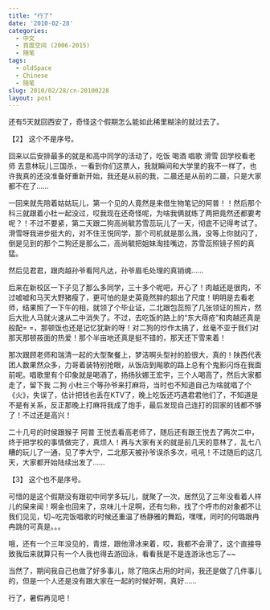```yaml
---
title: "行了"
date: '2010-02-28'
categories:
  - 中文
  - 百度空间 (2006-2015)
  - 随笔
tags:
  - oldSpace
  - Chinese
  - 随笔
slug: 2010/02/28/cn-20100228
layout: post
---
```

还有5天就回西安了，奇怪这个假期怎么能如此稀里糊涂的就过去了。

【2】
这个不是序号。

回来以后安排最多的就是和高中同学的活动了，吃饭 喝酒 唱歌 滑雪 回学校看老师 去意林玩儿三国杀，一看到你们这票人，我就瞬间和大学里的我不一样了，也许我真的还没准备好重新开始，我还是从前的我，二晨还是从前的二晨，只是大家都不在了……

一回来就先陪着姑姑玩儿，第一个见的人竟然是来借生物笔记的阿普！！然后那个科三就跟着小杜一起没过，哎我现在还奇怪呢，为啥我俩就练了两把竟然还都要考呢？！不过不要紧，第二天跟二狗高尚毓苏雪蕊玩儿了一天，彻底不记得考试了。滑雪呀我进步挺大的，对不住王悦同学，那个司机就是那么溅，没等上你就闪了，倒是见到的那个二狗还是那么二，高尚毓把姐妹淘挂嘴边，苏雪蕊照镜子照的真猛。

然后见君君，跟肉越孙爷看阿凡达，孙爷眉毛处理的真销魂……

后来在新校区一下子见了那么多同学，三十多个呢吧，开心了！肉越还是很肉，不过嘘嘘和马天大野猪瘦了，更可怕的是史英竟然胖的超出了尺度！明明是去看老师，结果照了一下午的相，就领了个毕业证，二北跟包蕊照了几张领证的照片，然后大批人马就火速从二中消失了。不过，去吃饭的路上的“东大痔疮”和肉越还真是般配= =，那顿饭也还是记忆犹新的呀！对二狗的炒作太搞了，丝毫不亚于我们对那天那顿莜面的热爱！那个半亩地还真是挺不错的，那天还下雪来着！

那次跟顾老师和瑞清一起的大型聚餐上，梦洁啊头型衬的脸很大，真的！陕西代表团人数果然众多，力哥着装特别抢眼，从饭店到飚歌的路上总有个鬼影闪烁在我面前呢。唱歌里有个印象就是喝酒了，扬扬狄娜王宏宇，三个人喝高了，然后大家都走了，留下我 二狗 小杜三个等孙爷来打麻将，当时也不知道自己为啥就唱了个《火》，失误了，估计把钱也丢在KTV了，晚上吃饭还巧遇君君他们了，不知道是不是有关系，反正那晚上打麻将我成了炮手，最后发现自己连打的回家的钱都不够了！不过还是高兴！

二十几号的时侯跟猴子 阿普 王悦去看高老师了，随后还有跟王悦去了两次二中，终于把学校的事情做完了，真烦人！再与大家有关的就是前几天的意林了，乱七八糟的玩儿了一通，见了李大宁，二北那天被孙爷误杀多次，吼吼！不过随后的这几天，大家都开始陆续出发了……

【3】
这个也不是序号。

可惜的是这个假期没有跟初中同学多玩儿，就聚了一次，居然见了三年没看着人样儿的屎来闻！啊金也回来了，京味儿十足啊，还有匀称，找了个呼市的对象都不让我们见见，切~吃完饭唱歌的时候还重温了杨静雅的舞蹈，嘿嘿，同时的何璐跟冉冉跳的可真是。。。

哦，还有一个三年没见的，青煜，跟他滑冰来着，哎，我都不会滑了，这个直接导致我后来就算只有一个人我也得去游回泳，看看我是不是连游泳也忘了~~

当然了，期间我自己也做了好多事儿，除了陪床占用的时间，我还是做了几件事儿的，但是一个人还是没有跟大家在一起的时候好啊，真好……

行了，暑假再见吧！